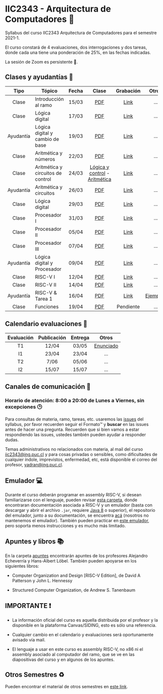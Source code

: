 # IIC2343 - Arquitectura de Computadores 💾

Syllabus del curso IIC2343 Arquitectura de Computadores para el semestre 2021-1. 

El curso constará de 4 evaluaciones, dos interrogaciones y dos tareas, donde cada una tiene una ponderación de 25%, en las fechas indicadas.

La sesión de Zoom es persistente 👀.

## Clases y ayudantías 🏫

| Tipo  | Tópico                             | Fecha        | Clase  | Grabación | Otros |
| :-:   | -                                  | :-:          | :-:    | :-:       | :-:   |
| Clase   | Introducción al ramo             | 15/03        | [PDF](../../tree/master/Clases/Presentation.pdf)    | [Link](https://drive.google.com/drive/folders/1YY4CPboIKAaakbzXx-FECkRyKiY2iS5j?usp=sharing)       | ...   |
| Clase | Lógica digital | 17/03 | [PDF](../../tree/master/Clases/logicaDigital.pdf) | [Link](https://drive.google.com/drive/folders/1xk8qJHGCJLpS871XDbeWYQw3QcXvype8?usp=sharing) | ...|
| Ayudantía | Lógica digital y cambio de base | 19/03 | [PDF](../../tree/master/Ayudantias/Ayudantia1.pdf) | [Link](https://drive.google.com/file/d/1O46QI9cAXZr20VVj0VYsDoNPHyFeG3g6/view?usp=sharing) | ... |
| Clase | Aritmética y números | 22/03 | [PDF](../../tree/master/Clases/aritmetica&numeros.pdf) | [Link](https://drive.google.com/drive/folders/1OkE0m_-USvmc-zbPMlukXsRS17CbbWXG?usp=sharing) | ... |
| Clase | Aritmética y circuitos de control | 24/03 | [Lógica y control](../../tree/master/Clases/logicaDigital.pdf) - [Aritmética](../../tree/master/Clases/aritmetica&numeros.pdf)  | [Link](https://drive.google.com/drive/folders/1VkmEAJKCucPBfuzELrL-kyH1HCJxhRBe?usp=sharing) | ... |
| Ayudantía | Aritmética y circuitos | 26/03 | [PDF](../../tree/master/Ayudantias/ayudantia2.pdf) | [Link](https://drive.google.com/drive/folders/1MTCFFJ8Hr8sCin8KFyCe1CagFart4vhR?usp=sharing) | ... |
| Clase | Lógica digital | 29/03 | [PDF](../../tree/master/Clases/logicaDigital-act.pdf) | [Link](https://drive.google.com/drive/folders/1yBbBR2sH2psjG9Wxl0m_UBI_X-LzG-Zh?usp=sharing) | ... |
| Clase | Procesador I | 31/03 | [PDF](../../tree/master/Clases/procesador-I.pdf) | [Link](https://drive.google.com/drive/folders/1g9k4ILoToDdmGUi8SieXLnqLqjQK_Fvx?usp=sharing) | ... |
| Clase | Procesador II | 05/04 | [PDF](../../tree/master/Clases/procesador-I-II.pdf) | [Link](https://drive.google.com/drive/folders/1kfV612Zun7r21orZ88l9Ik5AOnHItqRo?usp=sharing) | ... |
| Clase | Procesador III | 07/04 | [PDF](../../tree/master/Clases/procesador-I-III.pdf) | [Link](https://drive.google.com/drive/folders/1SQ9NH8AJ9jCo-GD71_2jS_ZBwVOuEDBD?usp=sharing) | ... |
| Ayudantía | Lógica digital y Procesador | 09/04 | [PDF](../../tree/master/Ayudantias/Ayudantia3.pdf) | [Link](https://drive.google.com/file/d/1LMR4C7MOdJeojvnfozeXrxFYICICSa0b/view?usp=sharing) | ... |
| Clase | RISC-V I | 12/04 | [PDF](../../tree/master/Clases/InstrucsRISC-V.pdf) | [Link](https://drive.google.com/drive/folders/1gj94ry9g0nPj9YLr6SP2iJeUIvyqZP6v?usp=sharing) | ... |
| Clase | RISC-V II | 14/04 | [PDF](../../tree/master/Clases/InstrucsRISC-V.pdf) | [Link](https://drive.google.com/drive/folders/15S4YYKCp9ZA14a2XzqY_cBe6Vy7LSgtX?usp=sharing) | ... |
| Ayudantía | RISC-V & Tarea 1 | 16/04 | [PDF](../../tree/master/Ayudantias/Ayudantia4.pdf) | [Link](https://drive.google.com/file/d/1zpvtvpOUmMExGMavh1J-Bc0XCkGuoPAp/view?usp=sharing) | [Ejemplos](../../tree/master/Ayudantias/Ayudantia4) |
| Clase | Funciones | 19/04 | [PDF](../../tree/master/Clases/procesadorFunciones.pdf) | Pendiente | ... |
## Calendario evaluaciones 📄

| Evaluación | Publicación | Entrega | Otros |
| :-:        | :-:         | :-:     | :-:   |
| T1 | 12/04 | 03/05 | [Enunciado](../../tree/master/Tareas/T1.pdf) |
| I1 | 23/04 | 23/04 | ... |
| T2 | 7/06 | 05/06 | ... |
| I2 | 15/07 | 15/07 | ... |

## Canales de comunicación 📩

### Horario de atención: 8:00 a 20:00 de Lunes a Viernes, sin excepciones 🕒

Para consultas de materia, ramo, tareas, etc. usaremos las [issues](https://github.com/IIC2343/syllabus-2021-1/issues) del syllabus, por favor recuerden seguir el Formato™ y **buscar** en las issues antes de hacer una pregunta. Recuerden que si bien vamos a estar respondiendo las issues, ustedes también pueden ayudar a responder dudas.

Temas administrativos no relacionados con materia, al mail del curso [iic2343@ing.puc.cl](mailto:iic2343@ing.puc.cl) y para cosas privadas o sensibles, como dificultades de cualquier índole, imprevistos, enfermedad, etc, está disponible el correo del profesor, [yadran@ing.puc.cl](mailto:yadran@ing.puc.cl).

## Emulador 💻

Durante el curso deberán programar en assembly RISC-V, si desean familiarizarse con el lenguaje, pueden revisar [esta carpeta](../../tree/master/Emulador), donde encontraran documentación asociada a RISC-V y un emulador (basta con descargar y abrir el archivo `.jar`, requiere [Java 8](https://www.java.com/en/download/) o superior), el repositorio del emulador, junto a su documentación, se encuentra [acá](https://github.com/TheThirdOne/rars) (nosotros no mantenemos el emulador). También pueden practicar en [este emulador](https://www.cs.cornell.edu/courses/cs3410/2019sp/riscv/interpreter/), pero soporta menos instrucciones y es mucho más limitado.

## Apuntes y libros 📚

En la carpeta [apuntes](../../tree/master/Apuntes) encontrarán apuntes de los profesores Alejandro Echeverría y Hans-Albert Löbel. También pueden apoyarse en los siguientes libros:

- Computer Organization and Design [RISC-V Edition], de David A Patterson y John L. Hennessy

- Structured Computer Organization, de Andrew S. Tanenbaum

## IMPORTANTE ❗

- La información oficial del curso es aquella distribuida por el profesor y la disponible en la plataforma Canvas/SIDING, esto es sólo una referencia.

- Cualquier cambio en el calendario y evaluaciones será oportunamente avisado vía mail.

- El lenguaje a usar en este curso es assembly RISC-V, no x86 ni el assembly asociado al computador del ramo, que se ve en las diapositivas del curso y en algunos de los apuntes.

## Otros Semestres ♻

Pueden encontrar el material de otros semestres en [este link](https://github.com/IIC2343/Syllabus-anteriores).
